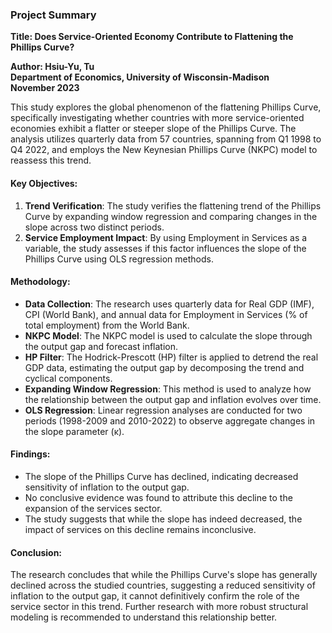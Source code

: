 ### Project Summary

**Title: Does Service-Oriented Economy Contribute to Flattening the Phillips Curve?**

**Author: Hsiu-Yu, Tu**  
**Department of Economics, University of Wisconsin-Madison**  
**November 2023**

This study explores the global phenomenon of the flattening Phillips Curve, specifically investigating whether countries with more service-oriented economies exhibit a flatter or steeper slope of the Phillips Curve. The analysis utilizes quarterly data from 57 countries, spanning from Q1 1998 to Q4 2022, and employs the New Keynesian Phillips Curve (NKPC) model to reassess this trend.

#### Key Objectives:
1. **Trend Verification**: The study verifies the flattening trend of the Phillips Curve by expanding window regression and comparing changes in the slope across two distinct periods.
2. **Service Employment Impact**: By using Employment in Services as a variable, the study assesses if this factor influences the slope of the Phillips Curve using OLS regression methods.

#### Methodology:
- **Data Collection**: The research uses quarterly data for Real GDP (IMF), CPI (World Bank), and annual data for Employment in Services (% of total employment) from the World Bank.
- **NKPC Model**: The NKPC model is used to calculate the slope through the output gap and forecast inflation.
- **HP Filter**: The Hodrick-Prescott (HP) filter is applied to detrend the real GDP data, estimating the output gap by decomposing the trend and cyclical components.
- **Expanding Window Regression**: This method is used to analyze how the relationship between the output gap and inflation evolves over time.
- **OLS Regression**: Linear regression analyses are conducted for two periods (1998-2009 and 2010-2022) to observe aggregate changes in the slope parameter (κ).

#### Findings:
- The slope of the Phillips Curve has declined, indicating decreased sensitivity of inflation to the output gap.
- No conclusive evidence was found to attribute this decline to the expansion of the services sector.
- The study suggests that while the slope has indeed decreased, the impact of services on this decline remains inconclusive.

#### Conclusion:
The research concludes that while the Phillips Curve's slope has generally declined across the studied countries, suggesting a reduced sensitivity of inflation to the output gap, it cannot definitively confirm the role of the service sector in this trend. Further research with more robust structural modeling is recommended to understand this relationship better.
